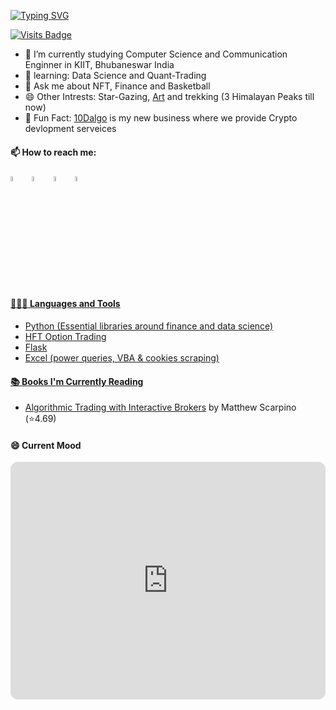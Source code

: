 [![Typing SVG](https://readme-typing-svg.herokuapp.com/?lines=Hi+I+am+Yashaswa+Varshney;From+India)](https://git.io/typing-svg)
 
 [![Visits Badge](https://badges.pufler.dev/visits/bbmusa/bbmusa)](https://badges.pufler.dev/visits/bbmusa/bbmusa)

  - 🔭 I’m currently studying Computer Science and Communication Enginner in KIIT, Bhubaneswar India 
  - 🌱 learning: Data Science and Quant-Trading
  - 💬 Ask me about NFT, Finance and Basketball
  - 😄 Other Intrests: Star-Gazing, <a href="https://yasv.artstation.com/">Art</a> and trekking (3 Himalayan Peaks till now)
  - 👾 Fun Fact: <a href="https://10dalgo.in/">10Dalgo</a> is my new business where we provide Crypto devlopment serveices
  
  #### 📫 How to reach me:
  
  [<img src="https://encrypted-tbn0.gstatic.com/images?q=tbn:ANd9GcRradUpW3_y-gZQgRQTPT5mh9UKtGW5vjmrAQ&usqp=CAU" width="4.5%"/>](https://www.linkedin.com/in/yashaswa-varshney/)  &nbsp; [<img src="https://img.icons8.com/dusk/64/000000/discord-logo.png" width="4.5%"/>](https://discordapp.com/users/sardarKhan#5425/)  &nbsp; [<img src="https://img.icons8.com/plasticine/100/000000/twitter--v2.png" width="4.5%"/>](https://twitter.com/yashthevar) &nbsp; <a href="mailto:yswa.var@gmail.com"> <img src="https://img.icons8.com/doodle/48/000000/apple-mail.png" width="4.5%"/>
  
  #### 👨🏻‍💻 Languages and Tools <br />
 - Python (Essential libraries around finance and data science)
 - HFT Option Trading 
 - Flask
 - Excel (power queries, VBA & cookies scraping)
 
  #### 📚 Books I'm Currently Reading
  -  <a href="https://www.goodreads.com/book/show/49690728-algorithmic-trading-with-interactive-brokers?from_search=true&from_srp=true&qid=EJYx4Ds8o3&rank=10">Algorithmic Trading with Interactive Brokers</a> by Matthew Scarpino (⭐️4.69)
 
  #### 😄 Current Mood
  
<iframe style="border-radius:12px" src="https://open.spotify.com/embed/track/4lxTeF5zI1v4hfPafCZe5Y?utm_source=generator" width="100%" height="380" frameBorder="0" allowfullscreen="" allow="autoplay; clipboard-write; encrypted-media; fullscreen; picture-in-picture"></iframe>

